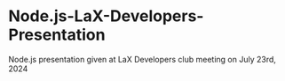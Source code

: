 # Node.js-LaX-Developers-Presentation
Node.js presentation given at LaX Developers club meeting on July 23rd, 2024
